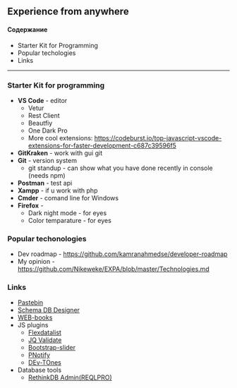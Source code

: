 ## Experience from anywhere
#### Содержание 
* Starter Kit for Programming
* Popular techologies
* Links 

---

### Starter Kit for programming
* **VS Code** - editor
  + Vetur
  + Rest Client
  + Beautfiy
  + One Dark Pro
  + More cool extensions: https://codeburst.io/top-javascript-vscode-extensions-for-faster-development-c687c39596f5
* **GitKraken** - work with gui git 
* **Git** - version system
  + git standup - can show what you have done recently in console (needs npm)
* **Postman** - test api
* **Xampp** - if u work with php
* **Cmder** - comand line for Windows
* **Firefox** - 
  + Dark night mode - for eyes
  + Color temparature - for eyes

### Popular techonologies
* Dev roadmap - https://github.com/kamranahmedse/developer-roadmap
* My opinion - https://github.com/Nikeweke/EXPA/blob/master/Technologies.md

### Links

* [Pastebin](https://pastebin.com/)
* [Schema DB Designer](http://dbdesigner.net/designer)
* [WEB-books](http://webbooks.com.ua/books-main/dizajn/)
* JS plugins
  + [Flexdatalist](http://projects.sergiodinislopes.pt/flexdatalist/)
  + [JQ Validate](https://jqueryvalidation.org/validate/)
  + [Bootstrap-slider](http://seiyria.com/bootstrap-slider/)
  + [PNotify](http://sciactive.com/pnotify/#demos-simple)
  + [DEv-TOnes](http://rcptones.com/dev_tones/)
* Database tools
  + [RethinkDB Admin(REQLPRO)](http://reqlpro.com/#downloads)




